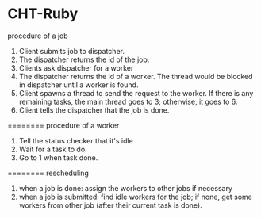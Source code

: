 CHT-Ruby
========
procedure of a job
1. Client submits job to dispatcher.
2. The dispatcher returns the id of the job.
3. Clients ask dispatcher for a worker
4. The dispatcher returns the id of a worker.
   The thread would be blocked in dispatcher until a worker is found.
5. Client spawns a thread to send the request to the worker.
   If there is any remaining tasks, the main thread goes to 3; otherwise, it goes to 6.
6. Client tells the dispatcher that the job is done.

========
procedure of a worker
1. Tell the status checker that it's idle
2. Wait for a task to do.
3. Go to 1 when task done.

========
rescheduling
1. when a job is done: assign the workers to other jobs if necessary
2. when a job is submitted: find idle workers for the job; if none, get some workers from other job (after their current task is done).

